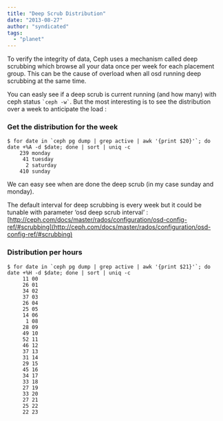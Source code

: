 ```yaml
---
title: "Deep Scrub Distribution"
date: "2013-08-27"
author: "syndicated"
tags: 
  - "planet"
---
```


To verify the integrity of data, Ceph uses a mechanism called deep scrubbing which browse all your data once per week for each placement group. This can be the cause of overload when all osd running deep scrubbing at the same time.

You can easly see if a deep scrub is current running (and how many) with ceph status `` `ceph -w` ``. But the most interesting is to see the distribution over a week to anticipate the load :

### Get the distribution for the week

```
$ for date in `ceph pg dump | grep active | awk '{print $20}'`; do date +%A -d $date; done | sort | uniq -c
    239 monday
     41 tuesday
      2 saturday
    410 sunday
```

We can easy see when are done the deep scrub (in my case sunday and monday).

The default interval for deep scrubbing is every week but it could be tunable with parameter ‘osd deep scrub interval’ : [http://ceph.com/docs/master/rados/configuration/osd-config-ref/#scrubbing](http://ceph.com/docs/master/rados/configuration/osd-config-ref/#scrubbing)

### Distribution per hours

```
$ for date in `ceph pg dump | grep active | awk '{print $21}'`; do date +%H -d $date; done | sort | uniq -c
     11 00
     26 01
     34 02
     37 03
     26 04
     25 05
     14 06
      1 08
     28 09
     49 10
     52 11
     46 12
     37 13
     31 14
     29 15
     45 16
     34 17
     33 18
     27 19
     33 20
     27 21
     25 22
     22 23
```
